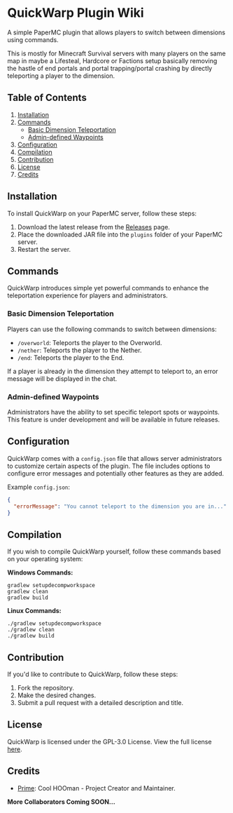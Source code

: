 # QuickWarp Plugin Wiki

A simple PaperMC plugin that allows players to switch between dimensions using commands.

This is mostly for Minecraft Survival servers with many players on the same map in maybe a Lifesteal, Hardcore or Factions setup basically removing the hastle of end portals and portal trapping/portal crashing by directly teleporting a player to the dimension.

## Table of Contents
1. [Installation](#installation)
2. [Commands](#commands)
    - [Basic Dimension Teleportation](#basic-dimension-teleportation)
    - [Admin-defined Waypoints](#admin-defined-waypoints)
3. [Configuration](#configuration)
4. [Compilation](#compilation)
5. [Contribution](#contribution)
6. [License](#license)
7. [Credits](#credits)

## Installation
To install QuickWarp on your PaperMC server, follow these steps:

1. Download the latest release from the [Releases](https://github.com/YourUsername/QuickWarp/releases) page.
2. Place the downloaded JAR file into the `plugins` folder of your PaperMC server.
3. Restart the server.

## Commands
QuickWarp introduces simple yet powerful commands to enhance the teleportation experience for players and administrators.

### Basic Dimension Teleportation
Players can use the following commands to switch between dimensions:

- `/overworld`: Teleports the player to the Overworld.
- `/nether`: Teleports the player to the Nether.
- `/end`: Teleports the player to the End.

If a player is already in the dimension they attempt to teleport to, an error message will be displayed in the chat.

### Admin-defined Waypoints
Administrators have the ability to set specific teleport spots or waypoints. This feature is under development and will be available in future releases.

## Configuration
QuickWarp comes with a `config.json` file that allows server administrators to customize certain aspects of the plugin. The file includes options to configure error messages and potentially other features as they are added.

Example `config.json`:
```json
{
  "errorMessage": "You cannot teleport to the dimension you are in..."
}
```

## Compilation
If you wish to compile QuickWarp yourself, follow these commands based on your operating system:

**Windows Commands:**
```batch
gradlew setupdecompworkspace
gradlew clean
gradlew build
```

**Linux Commands:**
```shell
./gradlew setupdecompworkspace
./gradlew clean
./gradlew build
```

## Contribution
If you'd like to contribute to QuickWarp, follow these steps:

1. Fork the repository.
2. Make the desired changes.
3. Submit a pull request with a detailed description and title.

## License
QuickWarp is licensed under the GPL-3.0 License. View the full license [here](LICENSE).

## Credits
- [Prime](https://github.com/PrimeTDMomega/): Cool HOOman - Project Creator and Maintainer.

**More Collaborators Coming SOON...**